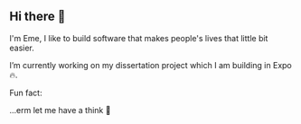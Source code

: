 ## Hi there 👋

I'm Eme, I like to build software that makes people's lives that little bit easier.

I’m currently working on my dissertation project which I am building in Expo 🔥.

Fun fact:

...erm let me have a think 🤔
<!--
**eusvii/eusvii** is a ✨ _special_ ✨ repository because its `README.md` (this file) appears on your GitHub profile.

Here are some ideas to get you started:

- 🔭 I’m currently working on ...
- 🌱 I’m currently learning ...
- 👯 I’m looking to collaborate on ...
- 🤔 I’m looking for help with ...
- 💬 Ask me about ...
- 📫 How to reach me: ...
- 😄 Pronouns: ...
- ⚡ Fun fact: ...
-->

